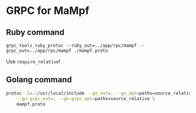 # GRPC for MaMpf

## Ruby command

```
grpc_tools_ruby_protoc --ruby_out=../app/rpc/mampf --grpc_out=../app/rpc/mampf ./mampf.proto 
```

Use `require_relative`!

## Golang command

```sh
protoc -I=.:/usr/local/include --go_out=. --go_opt=paths=source_relative \
    --go-grpc_out=. --go-grpc_opt=paths=source_relative \
    mampf.proto
```
